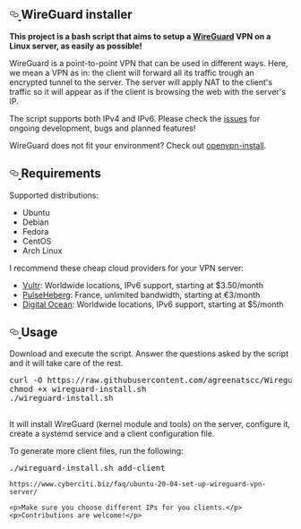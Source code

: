 <article class="markdown-body entry-content" itemprop="text">
    <h1>
        <a id="user-content-wireguard-installer" class="anchor" aria-hidden="true" href="#wireguard-installer">
            <svg class="octicon octicon-link" viewBox="0 0 16 16" version="1.1" width="16" height="16" aria-hidden="true">
                <path
                    fill-rule="evenodd"
                    d="M4 9h1v1H4c-1.5 0-3-1.69-3-3.5S2.55 3 4 3h4c1.45 0 3 1.69 3 3.5 0 1.41-.91 2.72-2 3.25V8.59c.58-.45 1-1.27 1-2.09C10 5.22 8.98 4 8 4H4c-.98 0-2 1.22-2 2.5S3 9 4 9zm9-3h-1v1h1c1 0 2 1.22 2 2.5S13.98 12 13 12H9c-.98 0-2-1.22-2-2.5 0-.83.42-1.64 1-2.09V6.25c-1.09.53-2 1.84-2 3.25C6 11.31 7.55 13 9 13h4c1.45 0 3-1.69 3-3.5S14.5 6 13 6z"
                ></path>
            </svg>
        </a>
        WireGuard installer
    </h1>
    <p>
        <strong>This project is a bash script that aims to setup a <a href="https://www.wireguard.com/" rel="nofollow">WireGuard</a> VPN on a Linux server, as easily as possible!</strong>
    </p>
    <p>
        WireGuard is a point-to-point VPN that can be used in different ways. Here, we mean a VPN as in: the client will forward all its traffic trough an encrypted tunnel to the server. The server will apply NAT to the client's traffic so
        it will appear as if the client is browsing the web with the server's IP.
    </p>
    <p>The script supports both IPv4 and IPv6. Please check the <a href="https://github.com/angristan/wireguard-install/issues">issues</a> for ongoing development, bugs and planned features!</p>
    <p>WireGuard does not fit your environment? Check out <a href="https://github.com/angristan/openvpn-install">openvpn-install</a>.</p>
    <h2>
        <a id="user-content-requirements" class="anchor" aria-hidden="true" href="#requirements">
            <svg class="octicon octicon-link" viewBox="0 0 16 16" version="1.1" width="16" height="16" aria-hidden="true">
                <path
                    fill-rule="evenodd"
                    d="M4 9h1v1H4c-1.5 0-3-1.69-3-3.5S2.55 3 4 3h4c1.45 0 3 1.69 3 3.5 0 1.41-.91 2.72-2 3.25V8.59c.58-.45 1-1.27 1-2.09C10 5.22 8.98 4 8 4H4c-.98 0-2 1.22-2 2.5S3 9 4 9zm9-3h-1v1h1c1 0 2 1.22 2 2.5S13.98 12 13 12H9c-.98 0-2-1.22-2-2.5 0-.83.42-1.64 1-2.09V6.25c-1.09.53-2 1.84-2 3.25C6 11.31 7.55 13 9 13h4c1.45 0 3-1.69 3-3.5S14.5 6 13 6z"
                ></path>
            </svg>
        </a>
        Requirements
    </h2>
    <p>Supported distributions:</p>
    <ul>
        <li>Ubuntu</li>
        <li>Debian</li>
        <li>Fedora</li>
        <li>CentOS</li>
        <li>Arch Linux</li>
    </ul>
    <p>I recommend these cheap cloud providers for your VPN server:</p>
    <ul>
        <li><a href="https://goo.gl/Xyd1Sc" rel="nofollow">Vultr</a>: Worldwide locations, IPv6 support, starting at $3.50/month</li>
        <li><a href="https://goo.gl/76yqW5" rel="nofollow">PulseHeberg</a>: France, unlimited bandwidth, starting at €3/month</li>
        <li><a href="https://goo.gl/qXrNLK" rel="nofollow">Digital Ocean</a>: Worldwide locations, IPv6 support, starting at $5/month</li>
    </ul>
    <h2>
        <a id="user-content-usage" class="anchor" aria-hidden="true" href="#usage">
            <svg class="octicon octicon-link" viewBox="0 0 16 16" version="1.1" width="16" height="16" aria-hidden="true">
                <path
                    fill-rule="evenodd"
                    d="M4 9h1v1H4c-1.5 0-3-1.69-3-3.5S2.55 3 4 3h4c1.45 0 3 1.69 3 3.5 0 1.41-.91 2.72-2 3.25V8.59c.58-.45 1-1.27 1-2.09C10 5.22 8.98 4 8 4H4c-.98 0-2 1.22-2 2.5S3 9 4 9zm9-3h-1v1h1c1 0 2 1.22 2 2.5S13.98 12 13 12H9c-.98 0-2-1.22-2-2.5 0-.83.42-1.64 1-2.09V6.25c-1.09.53-2 1.84-2 3.25C6 11.31 7.55 13 9 13h4c1.45 0 3-1.69 3-3.5S14.5 6 13 6z"
                ></path>
            </svg>
        </a>
        Usage
    </h2>
    <p>Download and execute the script. Answer the questions asked by the script and it will take care of the rest.</p>
    <div class="highlight highlight-source-shell">
        <pre>
curl -O https://raw.githubusercontent.com/agreenatscc/Wireguard-Installer/master/wireguard-install.sh
chmod +x wireguard-install.sh
./wireguard-install.sh
        </pre>
    </div>
    <p>It will install WireGuard (kernel module and tools) on the server, configure it, create a systemd service and a client configuration file.</p>
    <p>To generate more client files, run the following:</p>
    <div class="highlight highlight-source-shell"><pre>./wireguard-install.sh add-client</pre></div>

    https://www.cyberciti.biz/faq/ubuntu-20-04-set-up-wireguard-vpn-server/
    
    <p>Make sure you choose different IPs for you clients.</p>
    <p>Contributions are welcome!</p>
</article>
